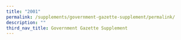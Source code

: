 ```yaml
---
title: "2001"
permalink: /supplements/government-gazette-supplement/permalink/
description: ""
third_nav_title: Government Gazette Supplement
---
```

